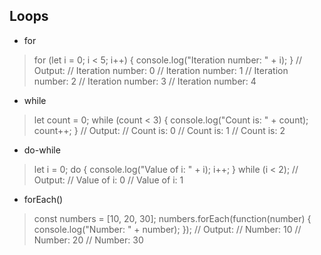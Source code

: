 ## Loops
- for
> for (let i = 0; i < 5; i++) {
    console.log("Iteration number: " + i);
}
// Output:
// Iteration number: 0
// Iteration number: 1
// Iteration number: 2
// Iteration number: 3
// Iteration number: 4

- while
> let count = 0;
while (count < 3) {
  console.log("Count is: " + count);
  count++;
}
// Output:
// Count is: 0
// Count is: 1
// Count is: 2

- do-while
> let i = 0;
do {
  console.log("Value of i: " + i);
  i++;
} while (i < 2);
// Output:
// Value of i: 0
// Value of i: 1

- forEach()
> const numbers = [10, 20, 30];
numbers.forEach(function(number) {
  console.log("Number: " + number);
});
// Output:
// Number: 10
// Number: 20
// Number: 30